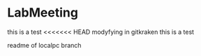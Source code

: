 # LabMeeting
this is a test
<<<<<<< HEAD
modyfying in gitkraken
this is a test

readme of localpc branch
